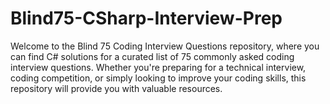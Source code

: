 # Blind75-CSharp-Interview-Prep
Welcome to the Blind 75 Coding Interview Questions repository, where you can find C# solutions for a curated list of 75 commonly asked coding interview questions. Whether you're preparing for a technical interview, coding competition, or simply looking to improve your coding skills, this repository will provide you with valuable resources.
